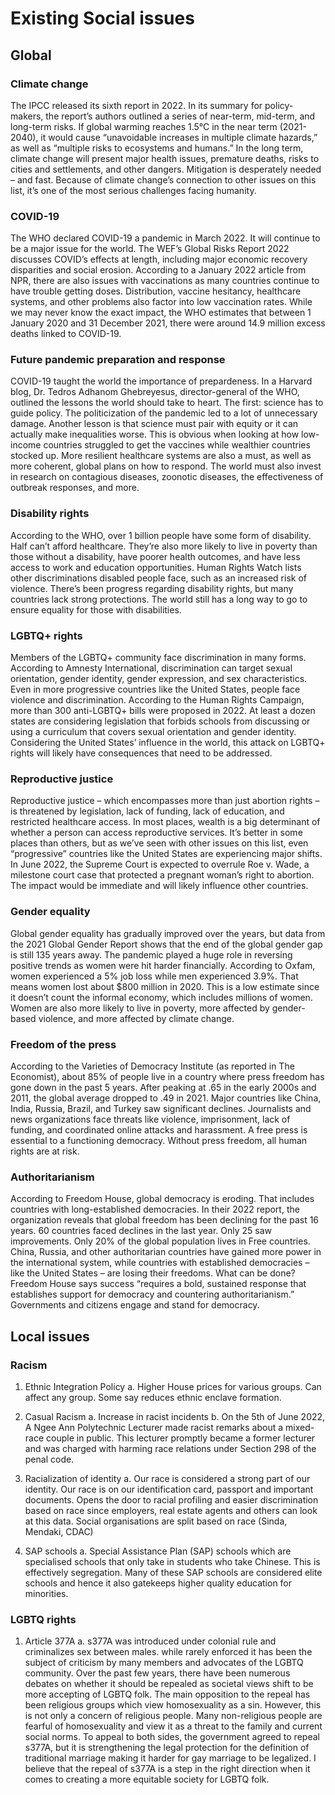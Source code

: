 # Existing Social issues

## Global

### Climate change
The IPCC released its sixth report in 2022. In its summary for policy-makers, the report’s authors outlined a series of near-term, mid-term, and long-term risks. If global warming reaches 1.5°C in the near term (2021-2040), it would cause “unavoidable increases in multiple climate hazards,” as well as “multiple risks to ecosystems and humans.” In the long term, climate change will present major health issues, premature deaths, risks to cities and settlements, and other dangers. Mitigation is desperately needed – and fast. Because of climate change’s connection to other issues on this list, it’s one of the most serious challenges facing humanity.

### COVID-19
The WHO declared COVID-19 a pandemic in March 2022. It will continue to be a major issue for the world. The WEF’s Global Risks Report 2022 discusses COVID’s effects at length, including major economic recovery disparities and social erosion. According to a January 2022 article from NPR, there are also issues with vaccinations as many countries continue to have trouble getting doses. Distribution, vaccine hesitancy, healthcare systems, and other problems also factor into low vaccination rates. While we may never know the exact impact, the WHO estimates that between 1 January 2020 and 31 December 2021, there were around 14.9 million excess deaths linked to COVID-19.

### Future pandemic preparation and response
COVID-19 taught the world the importance of prepardeness. In a Harvard blog, Dr. Tedros Adhanom Ghebreyesus, director-general of the WHO, outlined the lessons the world should take to heart. The first: science has to guide policy. The politicization of the pandemic led to a lot of unnecessary damage. Another lesson is that science must pair with equity or it can actually make inequalities worse. This is obvious when looking at how low-income countries struggled to get the vaccines while wealthier countries stocked up. More resilient healthcare systems are also a must, as well as more coherent, global plans on how to respond. The world must also invest in research on contagious diseases, zoonotic diseases, the effectiveness of outbreak responses, and more.

### Disability rights
According to the WHO, over 1 billion people have some form of disability. Half can’t afford healthcare. They’re also more likely to live in poverty than those without a disability, have poorer health outcomes, and have less access to work and education opportunities. Human Rights Watch lists other discriminations disabled people face, such as an increased risk of violence. There’s been progress regarding disability rights, but many countries lack strong protections. The world still has a long way to go to ensure equality for those with disabilities.

### LGBTQ+ rights
Members of the LGBTQ+ community face discrimination in many forms. According to Amnesty International, discrimination can target sexual orientation, gender identity, gender expression, and sex characteristics. Even in more progressive countries like the United States, people face violence and discrimination. According to the Human Rights Campaign, more than 300 anti-LGBTQ+ bills were proposed in 2022. At least a dozen states are considering legislation that forbids schools from discussing or using a curriculum that covers sexual orientation and gender identity. Considering the United States’ influence in the world, this attack on LGBTQ+ rights will likely have consequences that need to be addressed.

### Reproductive justice
Reproductive justice – which encompasses more than just abortion rights – is threatened by legislation, lack of funding, lack of education, and restricted healthcare access. In most places, wealth is a big determinant of whether a person can access reproductive services. It’s better in some places than others, but as we’ve seen with other issues on this list, even “progressive” countries like the United States are experiencing major shifts. In June 2022, the Supreme Court is expected to overrule Roe v. Wade, a milestone court case that protected a pregnant woman’s right to abortion. The impact would be immediate and will likely influence other countries.


### Gender equality
Global gender equality has gradually improved over the years, but data from the 2021 Global Gender Report shows that the end of the global gender gap is still 135 years away. The pandemic played a huge role in reversing positive trends as women were hit harder financially. According to Oxfam, women experienced a 5% job loss while men experienced 3.9%. That means women lost about $800 million in 2020. This is a low estimate since it doesn’t count the informal economy, which includes millions of women. Women are also more likely to live in poverty, more affected by gender-based violence, and more affected by climate change.

### Freedom of the press
According to the Varieties of Democracy Institute (as reported in The Economist), about 85% of people live in a country where press freedom has gone down in the past 5 years. After peaking at .65 in the early 2000s and 2011, the global average dropped to .49 in 2021. Major countries like China, India, Russia, Brazil, and Turkey saw significant declines. Journalists and news organizations face threats like violence, imprisonment, lack of funding, and coordinated online attacks and harassment. A free press is essential to a functioning democracy. Without press freedom, all human rights are at risk.

### Authoritarianism
According to Freedom House, global democracy is eroding. That includes countries with long-established democracies. In their 2022 report, the organization reveals that global freedom has been declining for the past 16 years. 60 countries faced declines in the last year. Only 25 saw improvements. Only 20% of the global population lives in Free countries. China, Russia, and other authoritarian countries have gained more power in the international system, while countries with established democracies – like the United States – are losing their freedoms. What can be done? Freedom House says success “requires a bold, sustained response that establishes support for democracy and countering authoritarianism.” Governments and citizens engage and stand for democracy.

## Local issues

### Racism
1. Ethnic Integration Policy
a. Higher House prices for various groups. Can affect any group. Some say reduces ethnic enclave formation.

2. Casual Racism
a. Increase in racist incidents
b. On the 5th of June 2022, A Ngee Ann Polytechnic Lecturer made racist remarks about a mixed-race couple in public. This lecturer promptly became a former lecturer and was charged with harming race relations under Section 298 of the penal code.

3. Racialization of identity
a. Our race is considered a strong part of our identity. Our race is on our identification card, passport and important documents. Opens the door to racial profiling and easier discrimination based on race since employers, real estate agents and others can look at this data. Social organisations are split based on race (Sinda, Mendaki, CDAC)

4. SAP schools
a. Special Assistance Plan (SAP) schools which are specialised schools that only take in students who take Chinese. This is effectively segregation. Many of these SAP schools are considered elite schools and hence it also gatekeeps higher quality education for minorities.

### LGBTQ rights
1. Article 377A
a. s377A was introduced under colonial rule and criminalizes sex between males. while rarely enforced it has been the subject of criticism by many members and advocates of the LGBTQ community. Over the past few years, there have been numerous debates on whether it should be repealed as societal views shift to be more accepting of LGBTQ folk. The main opposition to the repeal has been religious groups which view homosexuality as a sin. However, this is not only a concern of religious people. Many non-religious people are fearful of homosexuality and view it as a threat to the family and current social norms. To appeal to both sides, the government agreed to repeal s377A, but it is strengthening the legal protection for the definition of traditional marriage making it harder for gay marriage to be legalized. I believe that the repeal of s377A is a step in the right direction when it comes to creating a more equitable society for LGBTQ folk.
